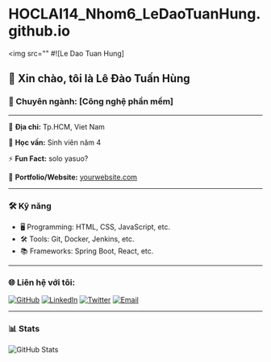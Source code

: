 # HOCLAI14_Nhom6_LeDaoTuanHung.github.io
<img src=""
#![Le Dao Tuan Hung]



## 👋 Xin chào, tôi là **Lê Đào Tuấn Hùng**

### 🚀 Chuyên ngành: [Công nghệ phần mềm]

---

📍 **Địa chỉ:** Tp.HCM, Viet Nam

🌱 **Học vấn:** Sinh viên năm 4

⚡ **Fun Fact:** solo yasuo?

💼 **Portfolio/Website:** [yourwebsite.com](http://yourwebsite.com)

---

### 🛠️ **Kỹ năng**
- 🖥️ Programming: HTML, CSS, JavaScript, etc.
- 🛠️ Tools: Git, Docker, Jenkins, etc.
- 📚 Frameworks: Spring Boot, React, etc.

---

### 🌐 **Liên hệ với tôi:**

[![GitHub](https://img.shields.io/badge/-GitHub-black?style=flat-square&logo=github)](https://github.com/kabutozex)
[![LinkedIn](https://img.shields.io/badge/-LinkedIn-blue?style=flat-square&logo=linkedin)](https://linkedin.com/in/yourprofile)
[![Twitter](https://img.shields.io/badge/-Twitter-blue?style=flat-square&logo=twitter)](https://twitter.com/yourusername)
[![Email](https://img.shields.io/badge/-Email-red?style=flat-square&logo=gmail)](mailto:hutech.hung1@gmail.com)

---

### 📊 **Stats**
![GitHub Stats](https://github-readme-stats.vercel.app/api?username=kabutozex&show_icons=true&theme=radical)

